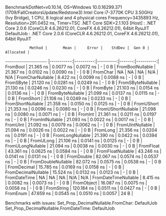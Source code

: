 
BenchmarkDotNet=v0.10.14, OS=Windows 10.0.16299.371 (1709/FallCreatorsUpdate/Redstone3)
Intel Core i7-3770K CPU 3.50GHz (Ivy Bridge), 1 CPU, 8 logical and 4 physical cores
Frequency=3435893 Hz, Resolution=291.0452 ns, Timer=TSC
.NET Core SDK=2.1.103
  [Host]     : .NET Core 2.0.6 (CoreCLR 4.6.26212.01, CoreFX 4.6.26212.01), 64bit RyuJIT
  DefaultJob : .NET Core 2.0.6 (CoreCLR 4.6.26212.01, CoreFX 4.6.26212.01), 64bit RyuJIT


               Method |       Mean |     Error |    StdDev |  Gen 0 | Allocated |
--------------------- |-----------:|----------:|----------:|-------:|----------:|
             FromBool |  21.365 ns | 0.0077 ns | 0.0072 ns |      - |       0 B |
     FromBoolNullable |  21.367 ns | 0.0102 ns | 0.0090 ns |      - |       0 B |
             FromChar |         NA |        NA |        NA |    N/A |       N/A |
     FromCharNullable |   8.422 ns | 0.0099 ns | 0.0088 ns |      - |       0 B |
            FromSByte |  21.120 ns | 0.0281 ns | 0.0249 ns |      - |       0 B |
    FromSByteNullable |  21.130 ns | 0.0246 ns | 0.0230 ns |      - |       0 B |
             FromByte |  21.103 ns | 0.0154 ns | 0.0136 ns |      - |       0 B |
     FromByteNullable |  21.099 ns | 0.0137 ns | 0.0115 ns |      - |       0 B |
            FromShort |  21.108 ns | 0.0249 ns | 0.0233 ns |      - |       0 B |
    FromShortNullable |  21.358 ns | 0.0150 ns | 0.0125 ns |      - |       0 B |
           FromUShort |  21.353 ns | 0.0096 ns | 0.0080 ns |      - |       0 B |
   FromUShortNullable |  21.098 ns | 0.0080 ns | 0.0071 ns |      - |       0 B |
              FromInt |  21.361 ns | 0.0211 ns | 0.0197 ns |      - |       0 B |
      FromIntNullable |  21.093 ns | 0.0022 ns | 0.0017 ns |      - |       0 B |
             FromUInt |  21.092 ns | 0.0079 ns | 0.0062 ns |      - |       0 B |
     FromUIntNullable |  21.094 ns | 0.0026 ns | 0.0022 ns |      - |       0 B |
             FromLong |  21.356 ns | 0.0204 ns | 0.0191 ns |      - |       0 B |
     FromLongNullable |  21.390 ns | 0.0422 ns | 0.0394 ns |      - |       0 B |
            FromULong |  21.106 ns | 0.0141 ns | 0.0125 ns |      - |       0 B |
    FromULongNullable |  21.094 ns | 0.0038 ns | 0.0030 ns |      - |       0 B |
            FromFloat |  43.361 ns | 0.0625 ns | 0.0584 ns |      - |       0 B |
    FromFloatNullable |  43.246 ns | 0.0141 ns | 0.0131 ns |      - |       0 B |
           FromDouble |  82.067 ns | 0.0574 ns | 0.0537 ns |      - |       0 B |
   FromDoubleNullable |  82.072 ns | 0.0575 ns | 0.0538 ns |      - |       0 B |
          FromDecimal |  15.785 ns | 0.0169 ns | 0.0158 ns |      - |       0 B |
  FromDecimalNullable |  15.524 ns | 0.0132 ns | 0.0123 ns |      - |       0 B |
         FromDateTime |         NA |        NA |        NA |    N/A |       N/A |
 FromDateTimeNullable |   8.415 ns | 0.0082 ns | 0.0073 ns |      - |       0 B |
           FromObject |  16.087 ns | 0.0075 ns | 0.0058 ns |      - |       0 B |
           FromString | 120.184 ns | 0.0511 ns | 0.0427 ns |      - |       0 B |
             FromEnum |  47.659 ns | 0.0545 ns | 0.0510 ns | 0.0057 |      24 B |

Benchmarks with issues:
  Set_Prop_DecimalNullable.FromChar: DefaultJob
  Set_Prop_DecimalNullable.FromDateTime: DefaultJob
